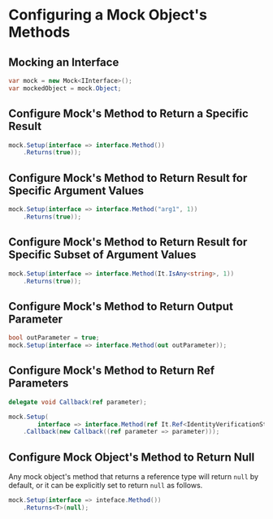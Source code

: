 # Configuring a Mock Object's Methods

## Mocking an Interface

```csharp
var mock = new Mock<IInterface>();
var mockedObject = mock.Object;
```

## Configure Mock's Method to Return a Specific Result
```csharp
mock.Setup(interface => interface.Method())
    .Returns(true));
```

## Configure Mock's Method to Return Result for Specific Argument Values
```csharp
mock.Setup(interface => interface.Method("arg1", 1))
    .Returns(true));
```

## Configure Mock's Method to Return Result for Specific Subset of Argument Values
```csharp
mock.Setup(interface => interface.Method(It.IsAny<string>, 1))
    .Returns(true));
```

## Configure Mock's Method to Return Output Parameter
```csharp
bool outParameter = true;
mock.Setup(interface => interface.Method(out outParameter));
```

## Configure Mock's Method to Return Ref Parameters
```csharp
delegate void Callback(ref parameter);

mock.Setup(
        interface => interface.Method(ref It.Ref<IdentityVerificationStatus>.IsAny))
    .Callback(new Callback((ref parameter => parameter)));
```

## Configure Mock Object's Method to Return Null
Any mock object's method that returns a reference type will return `null` by default, or it can be explicitly set to return `null` as follows.
```csharp
mock.Setup(interface => inteface.Method())
    .Returns<T>(null);
```